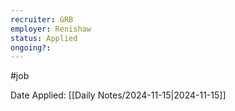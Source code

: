 ```yaml
---
recruiter: GRB
employer: Renishaw
status: Applied
ongoing?: 
---
```


#job

Date Applied: [[Daily Notes/2024-11-15|2024-11-15]]